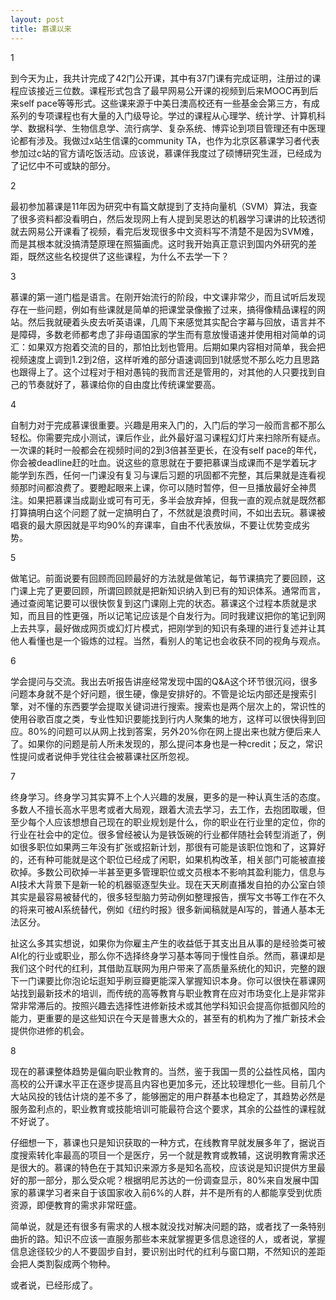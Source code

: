 ```yaml
---
layout: post
title: 慕课以来
---
```


1

到今天为止，我共计完成了42门公开课，其中有37门课有完成证明，注册过的课程应该接近三位数。课程形式包含了最早网易公开课的视频到后来MOOC再到后来self pace等等形式。这些课来源于中美日澳高校还有一些基金会第三方，有成系列的专项课程也有大量的入门级导论。学过的课程从心理学、统计学、计算机科学、数据科学、生物信息学、流行病学、复杂系统、博弈论到项目管理还有中医理论都有涉及。我做过x站生信课的community TA，也作为北京区慕课学习者代表参加过c站的官方请吃饭活动。应该说，慕课伴我度过了硕博研究生涯，已经成为了记忆中不可或缺的部分。

2

最初参加慕课是11年因为研究中有篇文献提到了支持向量机（SVM）算法，我查了很多资料都没看明白，然后发现网上有人提到吴恩达的机器学习课讲的比较透彻就去网易公开课看了视频，看完后发现很多中文资料写不清楚不是因为SVM难，而是其根本就没搞清楚原理在照猫画虎。这时我开始真正意识到国内外研究的差距，既然这些名校提供了这些课程，为什么不去学一下？

3

慕课的第一道门槛是语言。在刚开始流行的阶段，中文课非常少，而且试听后发现存在一些问题，例如有些课就是简单的把课堂录像搬了过来，搞得像精品课程的网站。然后我就硬着头皮去听英语课，几周下来感觉其实配合字幕与回放，语言并不是障碍，多数老师都考虑了非母语国家的学生而有意放慢语速并使用相对简单的词汇：如果双方抱着交流的目的，那怕比划也管用。后期如果内容相对简单，我会把视频速度上调到1.2到2倍，这样听难的部分语速调回到1就感觉不那么吃力且思路也跟得上了。这个过程对于相对愚钝的我而言还是管用的，对其他的人只要找到自己的节奏就好了，慕课给你的自由度比传统课堂要高。

4

自制力对于完成慕课很重要。兴趣是用来入门的，入门后的学习一般而言都不那么轻松。你需要完成小测试，课后作业，此外最好温习课程幻灯片来扫除所有疑点。一次课的耗时一般都会在视频时间的2到3倍甚至更长，在没有self pace的年代，你会被deadline赶的吐血。说这些的意思就在于要把慕课当成课而不是学着玩才能学到东西，任何一门课没有复习与课后习题的巩固都不完整，其后果就是连看视频那时间都浪费了。要瞪起眼来上课，你可以随时暂停，但一旦播放最好全神贯注。如果把慕课当成副业或可有可无，多半会放弃掉，但我一直的观点就是既然都打算搞明白这个问题了就一定搞明白了，不然就是浪费时间，不如出去玩。慕课被唱衰的最大原因就是平均90%的弃课率，自由不代表放纵，不要让优势变成劣势。

5

做笔记。前面说要有回顾而回顾最好的方法就是做笔记，每节课搞完了要回顾，这门课上完了更要回顾，所谓回顾就是把新知识纳入到已有的知识体系。通常而言，通过查阅笔记要可以很快恢复到这门课刚上完的状态。慕课这个过程本质就是求知，而且目的性更强，所以记笔记应该是个自发行为。同时我建议把你的笔记到网上去共享，最好做成网页或幻灯片模式，把刚学到的知识有条理的进行复述并让其他人看懂也是一个锻炼的过程。当然，看别人的笔记也会收获不同的视角与观点。

6

学会提问与交流。我出去听报告讲座经常发现中国的Q&A这个环节很沉闷，很多问题本身就不是个好问题，很生硬，像是安排好的。不管是论坛内部还是搜索引擎，对不懂的东西要学会提取关键词进行搜索。搜索也是两个层次上的，常识性的使用谷歌百度之类，专业性知识要能找到行内人聚集的地方，这样可以很快得到回应。80%的问题可以从网上找到答案，另外20%你在网上提出来也就方便后来人了。如果你的问题是前人所未发现的，那么提问本身也是一种credit；反之，常识性提问或者说伸手党往往会被慕课社区所忽视。

7

终身学习。终身学习其实算不上个人兴趣的发展，更多的是一种认真生活的态度。多数人不擅长高水平思考或者大局观，跟着大流去学习，去工作，去抱团取暖，但至少每个人应该想想自己现在的职业规划是什么，你的职业在行业里的定位，你的行业在社会中的定位。很多曾经被认为是铁饭碗的行业都伴随社会转型消逝了，例如很多职位如果两三年没有扩张或招新计划，那很有可能是该职位饱和了，这算好的，还有种可能就是这个职位已经成了闲职，如果机构改革，相关部门可能被直接砍掉。多数公司砍掉一半甚至更多管理职位或文员根本不影响其盈利能力，信息与AI技术大背景下是新一轮的机器驱逐型失业。现在天天刷直播发自拍的办公室白领其实是最容易被替代的，很多轻型脑力劳动例如整理报告，撰写文书等工作在不久的将来可被AI系统替代，例如《纽约时报》很多新闻稿就是AI写的，普通人基本无法区分。

扯这么多其实想说，如果你为你雇主产生的收益低于其支出且从事的是经验类可被AI化的行业或职业，那么你不选择终身学习基本等同于慢性自杀。然而，慕课却是我们这个时代的红利，其借助互联网为用户带来了高质量系统化的知识，完整的跟下一门课要比你泡论坛逛知乎刷豆瓣更能深入掌握知识本身。你可以很快在慕课网站找到最新技术的培训，而传统的高等教育与职业教育在应对市场变化上是非常非常非常滞后的。按照兴趣去选择性进修新技术或其他学科知识会提高你抵御风险的能力，更重要的是这些知识在今天是普惠大众的，甚至有的机构为了推广新技术会提供你进修的机会。

8

现在的慕课整体趋势是偏向职业教育的。当然，鉴于我国一贯的公益性风格，国内高校的公开课水平正在逐步提高且内容也更加多元，还比较理想化一些。目前几个大站风投的钱估计烧的差不多了，能够圈定的用户群基本也稳定了，其趋势必然是服务盈利点的，职业教育或技能培训可能最符合这个要求，其余的公益性的课程就不好说了。

仔细想一下，慕课也只是知识获取的一种方式，在线教育早就发展多年了，据说百度搜索转化率最高的项目一个是医疗，另一个就是教育或教辅，这说明教育需求还是很大的。慕课的特色在于其知识来源方多是知名高校，应该说是知识提供方里最好的那一部分，那么受众呢？根据明尼苏达的一份调查显示，80%来自发展中国家的慕课学习者来自于该国家收入前6%的人群，并不是所有的人都能享受到优质资源，即便教育的需求非常旺盛。

简单说，就是还有很多有需求的人根本就没找对解决问题的路，或者找了一条特别曲折的路。知识不应该一直服务那些本来就掌握更多信息途径的人，或者说，掌握信息途径较少的人不要固步自封，要识别出时代的红利与窗口期，不然知识的差距会把人类割裂成两个物种。

或者说，已经形成了。